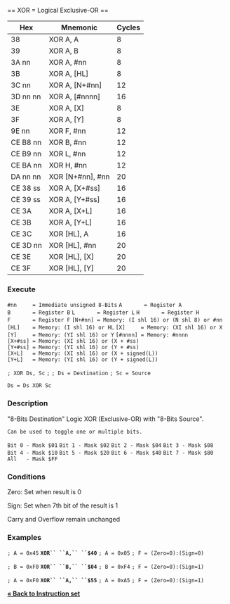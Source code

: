 \== XOR = Logical Exclusive-OR ==

| Hex      | Mnemonic             | Cycles |
| -------- | -------------------- | ------ |
| 38       | XOR A, A             | 8      |
| 39       | XOR A, B             | 8      |
| 3A nn    | XOR A, \#nn          | 8      |
| 3B       | XOR A, \[HL\]        | 8      |
| 3C nn    | XOR A, \[N+\#nn\]    | 12     |
| 3D nn nn | XOR A, \[\#nnnn\]    | 16     |
| 3E       | XOR A, \[X\]         | 8      |
| 3F       | XOR A, \[Y\]         | 8      |
| 9E nn    | XOR F, \#nn          | 12     |
| CE B8 nn | XOR B, \#nn          | 12     |
| CE B9 nn | XOR L, \#nn          | 12     |
| CE BA nn | XOR H, \#nn          | 12     |
| DA nn nn | XOR \[N+\#nn\], \#nn | 20     |
| CE 38 ss | XOR A, \[X+\#ss\]    | 16     |
| CE 39 ss | XOR A, \[Y+\#ss\]    | 16     |
| CE 3A    | XOR A, \[X+L\]       | 16     |
| CE 3B    | XOR A, \[Y+L\]       | 16     |
| CE 3C    | XOR \[HL\], A        | 16     |
| CE 3D nn | XOR \[HL\], \#nn     | 20     |
| CE 3E    | XOR \[HL\], \[X\]    | 20     |
| CE 3F    | XOR \[HL\], \[Y\]    | 20     |

### Execute

`#nn     = Immediate unsigned 8-Bits`
`A       = Register A`
`B       = Register B`
`L       = Register L`
`H       = Register H`
`F       = Register F`
`[N+#nn] = Memory: (I shl 16) or (N shl 8) or #nn`
`[HL]    = Memory: (I shl 16) or HL`
`[X]     = Memory: (XI shl 16) or X`
`[Y]     = Memory: (YI shl 16) or Y`
`[#nnnn] = Memory: #nnnn`
`[X+#ss] = Memory: (XI shl 16) or (X + #ss)`
`[Y+#ss] = Memory: (YI shl 16) or (Y + #ss)`
`[X+L]   = Memory: (XI shl 16) or (X + signed(L))`
`[Y+L]   = Memory: (YI shl 16) or (Y + signed(L))`

`; XOR Ds, Sc`
`;`
`; Ds = Destination`
`; Sc = Source`

`Ds = Ds XOR Sc`

### Description

"8-Bits Destination" Logic XOR (Exclusive-OR) with "8-Bits Source".

`Can be used to toggle one or multiple bits.`

`Bit 0 - Mask $01`
`Bit 1 - Mask $02`
`Bit 2 - Mask $04`
`Bit 3 - Mask $08`
`Bit 4 - Mask $10`
`Bit 5 - Mask $20`
`Bit 6 - Mask $40`
`Bit 7 - Mask $80`
`All   - Mask $FF`

### Conditions

Zero: Set when result is 0

Sign: Set when 7th bit of the result is 1

Carry and Overflow remain unchanged

### Examples

`; A = 0x45`
**`XOR`` ``A,`` ``$40`**
`; A = 0x05`
`; F = (Zero=0):(Sign=0)`

`; B = 0xF0`
**`XOR`` ``B,`` ``$04`**
`; B = 0xF4`
`; F = (Zero=0):(Sign=1)`

`; A = 0xF0`
**`XOR`` ``A,`` ``$55`**
`; A = 0xA5`
`; F = (Zero=0):(Sign=1)`

[**« Back to Instruction set**](PM_InstructionList "wikilink")